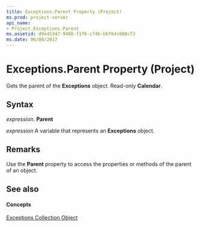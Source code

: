 ```yaml
---
title: Exceptions.Parent Property (Project)
ms.prod: project-server
api_name:
- Project.Exceptions.Parent
ms.assetid: d9e45347-9488-f1f6-c74b-bbf64c008cf3
ms.date: 06/08/2017
---
```



# Exceptions.Parent Property (Project)

Gets the parent of the **Exceptions** object. Read-only **Calendar**.


## Syntax

 _expression_. **Parent**

 _expression_ A variable that represents an **Exceptions** object.


## Remarks

Use the **Parent** property to access the properties or methods of the parent of an object.


## See also


#### Concepts


[Exceptions Collection Object](exceptions-object-project.md)
